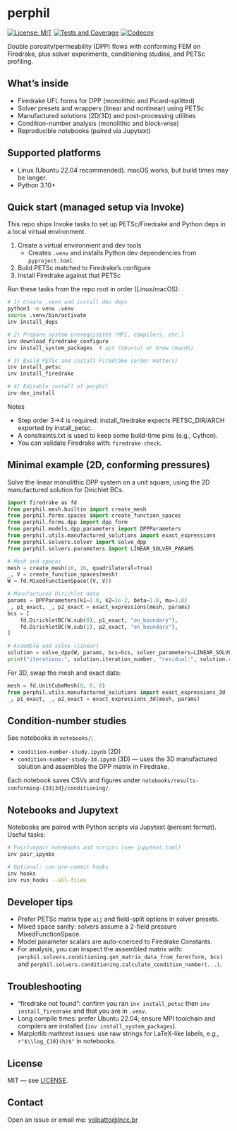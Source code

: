 # perphil

[![License: MIT](https://img.shields.io/badge/License-MIT-yellow.svg)](https://opensource.org/licenses/MIT)
[![Tests and Coverage](https://github.com/volpatto/perphil/actions/workflows/tests.yml/badge.svg)](https://github.com/volpatto/perphil/actions/workflows/tests.yml)
[![Codecov](https://codecov.io/gh/volpatto/perphil/branch/main/graph/badge.svg)](https://codecov.io/gh/volpatto/perphil)

Double porosity/permeability (DPP) flows with conforming FEM on Firedrake, plus solver experiments, conditioning studies, and PETSc profiling.

## What’s inside

- Firedrake UFL forms for DPP (monolithic and Picard-splitted)
- Solver presets and wrappers (linear and nonlinear) using PETSc
- Manufactured solutions (2D/3D) and post-processing utilities
- Condition-number analysis (monolithic and block-wise)
- Reproducible notebooks (paired via Jupytext)

## Supported platforms

- Linux (Ubuntu 22.04 recommended). macOS works, but build times may be longer.
- Python 3.10+

## Quick start (managed setup via Invoke)

This repo ships Invoke tasks to set up PETSc/Firedrake and Python deps in a local virtual environment.

1. Create a virtual environment and dev tools
   - Creates `.venv` and installs Python dev dependencies from `pyproject.toml`.
2. Build PETSc matched to Firedrake’s configure
3. Install Firedrake against that PETSc

Run these tasks from the repo root in order (Linux/macOS):

```sh
# 1) Create .venv and install dev deps
python3 -m venv .venv
source .venv/bin/activate
inv install_deps

# 2) Prepare system prerequisites (MPI, compilers, etc.)
inv download_firedrake_configure
inv install_system_packages  # apt (Ubuntu) or brew (macOS)

# 3) Build PETSc and install Firedrake (order matters)
inv install_petsc
inv install_firedrake

# 4) Editable install of perphil
inv dev_install
```

Notes

- Step order 3→4 is required: install_firedrake expects PETSC_DIR/ARCH exported by install_petsc.
- A constraints.txt is used to keep some build-time pins (e.g., Cython).
- You can validate Firedrake with: `firedrake-check`.

## Minimal example (2D, conforming pressures)

Solve the linear monolithic DPP system on a unit square, using the 2D manufactured solution for Dirichlet BCs.

```python
import firedrake as fd
from perphil.mesh.builtin import create_mesh
from perphil.forms.spaces import create_function_spaces
from perphil.forms.dpp import dpp_form
from perphil.models.dpp.parameters import DPPParameters
from perphil.utils.manufactured_solutions import exact_expressions
from perphil.solvers.solver import solve_dpp
from perphil.solvers.parameters import LINEAR_SOLVER_PARAMS

# Mesh and spaces
mesh = create_mesh(16, 16, quadrilateral=True)
_, V = create_function_spaces(mesh)
W = fd.MixedFunctionSpace((V, V))

# Manufactured Dirichlet data
params = DPPParameters(k1=1.0, k2=1e-2, beta=1.0, mu=1.0)
_, p1_exact, _, p2_exact = exact_expressions(mesh, params)
bcs = [
	fd.DirichletBC(W.sub(0), p1_exact, "on_boundary"),
	fd.DirichletBC(W.sub(1), p2_exact, "on_boundary"),
]

# Assemble and solve (linear)
solution = solve_dpp(W, params, bcs=bcs, solver_parameters=LINEAR_SOLVER_PARAMS)
print("iterations:", solution.iteration_number, "residual:", solution.residual_error)
```

For 3D, swap the mesh and exact data:

```python
mesh = fd.UnitCubeMesh(8, 8, 8)
from perphil.utils.manufactured_solutions import exact_expressions_3d
_, p1_exact, _, p2_exact = exact_expressions_3d(mesh, params)
```

## Condition-number studies

See notebooks in `notebooks/`:

- `condition-number-study.ipynb` (2D)
- `condition-number-study-3d.ipynb` (3D) — uses the 3D manufactured solution and assembles the DPP matrix in Firedrake.

Each notebook saves CSVs and figures under `notebooks/results-conforming-{2d|3d}/conditioning/`.

## Notebooks and Jupytext

Notebooks are paired with Python scripts via Jupytext (percent format). Useful tasks:

```sh
# Pair/unpair notebooks and scripts (see jupytext.toml)
inv pair_ipynbs

# Optional: run pre-commit hooks
inv hooks
inv run_hooks --all-files
```

## Developer tips

- Prefer PETSc matrix type `aij` and field-split options in solver presets.
- Mixed space sanity: solvers assume a 2-field pressure MixedFunctionSpace.
- Model parameter scalars are auto-coerced to Firedrake Constants.
- For analysis, you can inspect the assembled matrix with:
	`perphil.solvers.conditioning.get_matrix_data_from_form(form, bcs)` and
	`perphil.solvers.conditioning.calculate_condition_number(...)`.

## Troubleshooting

- “firedrake not found”: confirm you ran `inv install_petsc` then `inv install_firedrake` and that you are in `.venv`.
- Long compile times: prefer Ubuntu 22.04; ensure MPI toolchain and compilers are installed (`inv install_system_packages`).
- Matplotlib mathtext issues: use raw strings for LaTeX-like labels, e.g., `r"$\\log_{10}(h)$"` in notebooks.

## License

MIT — see [LICENSE](LICENSE).

## Contact

Open an issue or email me: [volpatto@lncc.br](mailto:volpatto@lncc.br)
